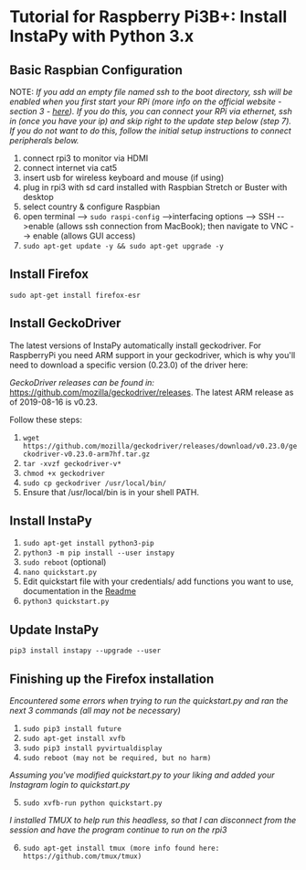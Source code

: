 # Tutorial for Raspberry Pi3B+: Install InstaPy with Python 3.x

## Basic Raspbian Configuration
NOTE: _If you add an empty file named ssh to the boot directory, ssh will be enabled when you first start your RPi (more info on the official website - section 3 - [here](https://www.raspberrypi.org/documentation/remote-access/ssh/)). If you do this, you can connect your RPi via ethernet, ssh in (once you have your ip) and skip right to the update step below (step 7). If you do not want to do this, follow the initial setup instructions to connect peripherals below._

1. connect rpi3 to monitor via HDMI
2. connect internet via cat5
3. insert usb for wireless keyboard and mouse (if using)
4. plug in rpi3 with sd card installed with Raspbian Stretch or Buster with desktop
5. select country & configure Raspbian
6. open terminal --> ```sudo raspi-config``` -->interfacing options --> SSH -->enable (allows ssh connection from MacBook); then navigate to VNC --> enable (allows GUI access)
7. ```sudo apt-get update -y && sudo apt-get upgrade -y```

## Install Firefox
```sudo apt-get install firefox-esr```

## Install GeckoDriver 
The latest versions of InstaPy automatically install geckodriver. For RaspberryPi you need ARM support in your geckodriver, which is why you'll need to download a specific version (0.23.0) of the driver here:

_GeckoDriver releases can be found in:_ https://github.com/mozilla/geckodriver/releases. The latest ARM release as of 2019-08-16 is v0.23.

Follow these steps:

1. ```wget https://github.com/mozilla/geckodriver/releases/download/v0.23.0/geckodriver-v0.23.0-arm7hf.tar.gz```
2. ```tar -xvzf geckodriver-v*```
3. ```chmod +x geckodriver```
4. ```sudo cp geckodriver /usr/local/bin/``` 
5. Ensure that /usr/local/bin is in your shell PATH.

## Install InstaPy

1. ```sudo apt-get install python3-pip```
2. ```python3 -m pip install --user instapy```
3. ```sudo reboot``` (optional)
4. ```nano quickstart.py```
5. Edit quickstart file with your credentials/ add functions you want to use, documentation in the [Readme](https://github.com/timgrossmann/InstaPy/blob/master/README.md)
6. ```python3 quickstart.py```

## Update InstaPy

```pip3 install instapy --upgrade --user```


## Finishing up the Firefox installation
_Encountered some errors when trying to run the quickstart.py and ran the next 3 commands (all may not be necessary)_
1. ```sudo pip3 install future```
2. ```sudo apt-get install xvfb```
3. ```sudo pip3 install pyvirtualdisplay```
4. ```sudo reboot (may not be required, but no harm)```

_Assuming you've modified quickstart.py to your liking and added your Instagram login to quickstart.py_

5. ```sudo xvfb-run python quickstart.py```

_I installed TMUX to help run this headless, so that I can disconnect from the session and have the program continue to run on the rpi3_

6. ```sudo apt-get install tmux (more info found here: https://github.com/tmux/tmux)```

